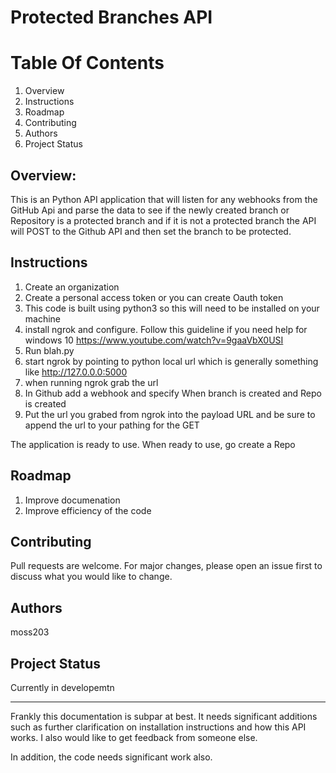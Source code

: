 # Protected Branches API

# Table Of Contents
1. Overview
2. Instructions
3. Roadmap
4. Contributing
5. Authors
6. Project Status


## Overview:
This is an Python API application that will listen for any webhooks from the GitHub Api and parse the data to see if the newly created branch or Repository is a protected branch and if it is not a protected branch the API will POST to the Github API and then set the branch to be protected.  

## Instructions   

1. Create an organization
2. Create a personal access token or you can create Oauth token
3. This code is built using python3 so this will need to be installed on your machine
4. install ngrok and configure. Follow this guideline if you need help for windows 10 https://www.youtube.com/watch?v=9gaaVbX0USI
5. Run blah.py
6. start ngrok by pointing to python local url which is generally something like http://127.0.0.0:5000
7. when running ngrok grab the url
8. In Github add a webhook and specify When branch is created and Repo is created
9. Put the url you grabed from ngrok into the payload URL and be sure to append the url to your pathing for the GET

The application is ready to use.  When ready to use, go create a Repo 


## Roadmap
1.  Improve documenation
2.  Improve efficiency of the code


## Contributing
Pull requests are welcome. For major changes, please open an issue first to discuss what you would like to change.

## Authors
moss203

## Project Status
Currently in developemtn 
_________

Frankly this documentation is subpar at best.  It needs significant additions such as further clarification on installation instructions and how this API works.  I also would like to get feedback from someone else.  

In addition, the code needs significant work also.  
